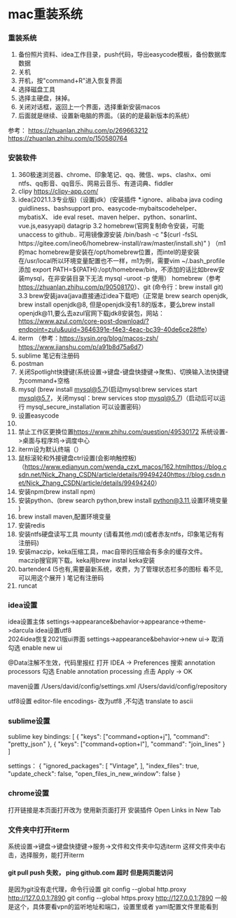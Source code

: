 # mac重装系统

### 重装系统
1. 备份照片资料、idea工作目录，push代码，导出easycode模板，备份数据库数据
2. 关机
3. 开机，按"command+R"进入恢复界面
4. 选择磁盘工具
5. 选择主硬盘，抹掉。
6. 关闭对话框，返回上一个界面，选择重新安装macos
7. 后面就是继续、设置新电脑的界面。（装的的是最新版本的系统）

参考：
<https://zhuanlan.zhihu.com/p/269663212>
<https://zhuanlan.zhihu.com/p/150580764>

### 安装软件
1. 360极速浏览器、chrome、印象笔记、qq、微信、wps、clashx、omi ntfs、qq影音、qq音乐、网易云音乐、有道词典、fiddler
2. clipy <https://clipy-app.com/>
3. idea(2021.1.3专业版)（设置jdk）(安装插件 *.ignore、alibaba java coding guidliness、bashsupport pro、easycode-mybaitscodehelper、
   mybatisX、 ide eval reset、maven helper、python、sonarlint、vue.js,easyyapi) 
   datagrip
   3.2 homebrew(官网复制命令安装，可能unaccess to github.. 可用镜像源安装   /bin/bash -c "$(curl -fsSL https://gitee.com/ineo6/homebrew-install/raw/master/install.sh)"  )
      （m1的mac homebrew是安装在/opt/homebrew位置，而intel的是安装在/usr/local所以环境变量配置也不一样，m1为例，需要vim ~/.bash_profile  添加 export PATH=${PATH}:/opt/homebrew/bin，不添加的话比如brew安装mysql，在非安装目录下无法 mysql -uroot -p 使用）
      homebrew（参考<https://zhuanlan.zhihu.com/p/90508170>）、git (命令行：brew install git)
   3.3 brew安装java(java直接通过idea下载吧)（正常是 brew search openjdk, brew install openjdk@8, 但是openjdk没有1.8的版本，要么brew install openjdk@11,要么去azul官网下载jdk8安装包，网站：<https://www.azul.com/core-post-download/?endpoint=zulu&uuid=3646391e-f4e3-4eac-bc39-40de6ce28ffe>）
4. iterm （参考：<https://sysin.org/blog/macos-zsh/> <https://www.jianshu.com/p/a91b8d75a6d7>）
5. sublime  笔记有注册码
6. postman 
7. 关闭Spotlight快捷键(系统设置->键盘-键盘快捷键->聚焦)、切换输入法快捷键为command+空格 
8. mysql (brew install mysql@5.7)(启动mysql:brew services start mysql@5.7，关闭mysql：brew services stop mysql@5.7)（启动后可以运行 mysql_secure_installation 可以设置密码） 
9. 设置easycode
10. 
11. 禁止工作区更换位置<https://www.zhihu.com/question/49530172> 系统设置->桌面与程序坞->调度中心
12. iterm设为默认终端（）
13. 鼠标滚轮和外接键盘ctrl设置(会影响触控板)（<https://www.edianyun.com/wenda_czxt_macos/162.html><https://blog.csdn.net/Nick_Zhang_CSDN/article/details/99494240https://blog.csdn.net/Nick_Zhang_CSDN/article/details/99494240>）
14. 安装npm(brew install npm)
15. 安装python、(brew search python,brew install python@3.11,设置环境变量 )
16. brew install maven,配置环境变量
17. 安装redis
18. 安装ntfs硬盘读写工具 mounty (请看其他.md)(或者赤友ntfs，印象笔记有有注册码)
19. 安装maczip，keka压缩工具，mac自带的压缩会有多余的缓存文件。 maczip搜官网下载。keka用brew instal keka安装
20. bartender4 (5也有,需要最新系统，收费，为了管理状态栏多的图标 看不见,可以用这个展开 )  笔记有注册码
21. runcat


### idea设置
idea设置主体 settings->appearance&behavior->appearance->theme->darcula
idea设置utf8  
2024idea恢复2021版ui界面    settings->appearance&behavior->new ui-> 取消勾选 enable new ui

@Data注解不生效，代码里报红
打开 IDEA → Preferences 
搜索 annotation processors
勾选 Enable annotation processing
点击 Apply → OK

maven设置
/Users/david/config/settings.xml
/Users/david/config/repository

utf8设置
editor-file encodings- 改为utf8 ,不勾选 translate to ascii



### sublime设置
sublime key bindings:
[
{ "keys": ["command+option+j"], "command": "pretty_json" },
{ "keys": ["command+option+l"], "command": "join_lines" }
]

settings：
{
   "ignored_packages":
   [
   "Vintage",
   ],
   "index_files": true,
   "update_check": false,
   "open_files_in_new_window": false
}

### chrome设置
打开链接是本页面打开改为 使用新页面打开
安装插件 Open Links in New Tab

### 文件夹中打开iterm
系统设置->键盘->键盘快捷键->服务->文件和文件夹中勾选iterm
这样文件夹中右击，选择服务，能打开iterm


#### git pull push 失败， ping  github.com 超时  但是网页能访问
是因为git没有走代理，命令行设置
git config --global http.proxy http://127.0.0.1:7890
git config --global https.proxy http://127.0.0.1:7890
一般是这个，具体要看vpn的监听地址和端口，设置里或者 yaml配置文件里能看到





